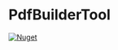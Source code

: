 # PdfBuilderTool

[![Nuget](https://img.shields.io/nuget/v/HiraokaHyperTools.PdfBuilderTool)](https://github.com/HiraokaHyperTools/PdfBuilderTool)
